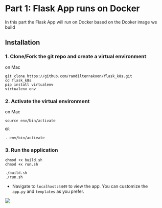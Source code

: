 # Part 1: Flask App runs on Docker 
In this part the Flask App will run on Docker based on the Dcoker image we build

## Installation
### 1. Clone/Fork the git repo and create a virtual environment

on Mac
```
git clone https://github.com/randiltennakoon/flask_k8s.git
cd flask_k8s
pip install virtualenv
virtualenv env
```
### 2. Activate the virtual environment

on Mac
```
source env/bin/activate

OR

. env/bin/activate
```

### 3. Run the application
```
chmod +x build.sh
chmod +x run.sh

./build.sh
./run.sh
```

- Navigate to `localhost:4449` to view the app. You can customize the `app.py` and `templates` as you prefer.

![](https://github.com/randiltennakoon/flask_k8s/blob/run_on_docker/flask_app.png?raw=true)




